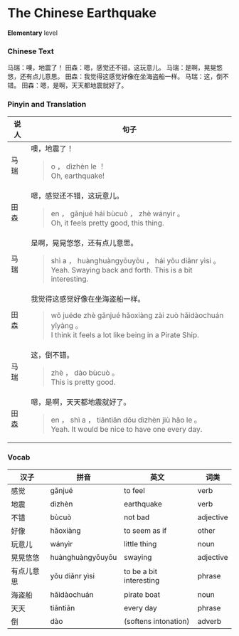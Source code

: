 # The Chinese Earthquake
**Elementary** level
### Chinese Text
马瑞：噢，地震了！
田森：嗯，感觉还不错，这玩意儿。
马瑞：是啊，晃晃悠悠，还有点儿意思。
田森：我觉得这感觉好像在坐海盗船一样。
马瑞：这，倒不错。
田森：嗯，是啊，天天都地震就好了。

### Pinyin and Translation
|说人|句子|
|----|----|
|马瑞|噢，地震了！<blockquote>o ， dìzhèn le ！<br />Oh, earthquake!</blockquote>|
|田森|嗯，感觉还不错，这玩意儿。<blockquote>en ， gǎnjué hái bùcuò ， zhè wányìr 。<br />Oh, it feels pretty good, this thing.</blockquote>|
|马瑞|是啊，晃晃悠悠，还有点儿意思。<blockquote>shì a ， huànghuàngyōuyōu ， hái yǒu diǎnr yìsi 。<br />Yeah. Swaying back and forth. This is a bit interesting.</blockquote>|
|田森|我觉得这感觉好像在坐海盗船一样。<blockquote>wǒ juéde zhè gǎnjué hǎoxiàng zài zuò hǎidàochuán yīyàng 。<br />I think it feels a lot like being in a Pirate Ship.</blockquote>|
|马瑞|这，倒不错。<blockquote>zhè ， dào bùcuò 。<br />This is pretty good.</blockquote>|
|田森|嗯，是啊，天天都地震就好了。<blockquote>en ， shì a ， tiāntiān dōu dìzhèn jiù hǎo le 。<br />Yeah. It would be nice to have one every day.</blockquote>|
### Vocab
|汉子|拼音|英文|词类|
|----|----|----|----|
|感觉|gǎnjué|to feel|verb|
|地震|dìzhèn|earthquake|verb|
|不错|bùcuò|not bad|adjective|
|好像|hǎoxiàng|to seem as if|other|
|玩意儿|wányìr|little thing|noun|
|晃晃悠悠|huànghuàngyōuyōu|swaying|adjective|
|有点儿意思|yǒu diǎnr yìsi|to be a bit interesting|phrase|
|海盗船|hǎidàochuán|pirate boat|noun|
|天天|tiāntiān|every day|phrase|
|倒|dào|(softens intonation)|adverb|